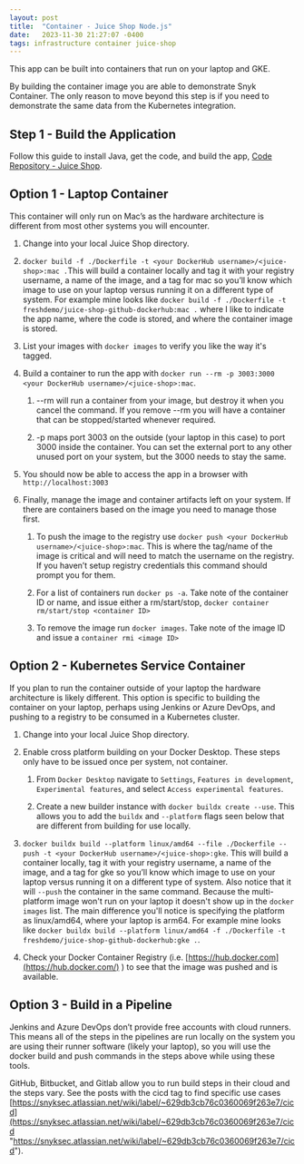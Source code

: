 ```yaml
---
layout: post
title:  "Container - Juice Shop Node.js"
date:   2023-11-30 21:27:07 -0400
tags: infrastructure container juice-shop
---
```

This app can be built into containers that run on your laptop and GKE.

By building the container image you are able to demonstrate Snyk Container. The only reason to move beyond this step is if you need to demonstrate the same data from the Kubernetes integration.

## Step 1 - Build the Application

Follow this guide to install Java, get the code, and build the app, [Code Repository - Juice Shop](https://snyksec.atlassian.net/wiki/spaces/~629db3cb76c0360069f263e7/blog/2023/11/16/1749254232).

## Option 1 - Laptop Container

This container will only run on Mac’s as the hardware architecture is different from most other systems you will encounter.

1.  Change into your local Juice Shop directory.
    
2.  `docker build -f ./Dockerfile -t <your DockerHub username>/<juice-shop>:mac .`This will build a container locally and tag it with your registry username, a name of the image, and a tag for mac so you’ll know which image to use on your laptop versus running it on a different type of system. For example mine looks like `docker build -f ./Dockerfile -t freshdemo/juice-shop-github-dockerhub:mac .` where I like to indicate the app name, where the code is stored, and where the container image is stored.
    
3.  List your images with `docker images` to verify you like the way it's tagged.
    
4.  Build a container to run the app with `docker run --rm -p 3003:3000 <your DockerHub username>/<juice-shop>:mac`.
    
    1.  \--rm will run a container from your image, but destroy it when you cancel the command. If you remove --rm you will have a container that can be stopped/started whenever required.
        
    2.  \-p maps port 3003 on the outside (your laptop in this case) to port 3000 inside the container. You can set the external port to any other unused port on your system, but the 3000 needs to stay the same.
        
5.  You should now be able to access the app in a browser with `http://localhost:3003`
    
6.  Finally, manage the image and container artifacts left on your system. If there are containers based on the image you need to manage those first.
    
    1.  To push the image to the registry use `docker push <your DockerHub username>/<juice-shop>:mac`. This is where the tag/name of the image is critical and will need to match the username on the registry. If you haven’t setup registry credentials this command should prompt you for them.
        
    2.  For a list of containers run `docker ps -a`. Take note of the container ID or name, and issue either a rm/start/stop, `docker container rm/start/stop <container ID>`
        
    3.  To remove the image run `docker images`. Take note of the image ID and issue a `container rmi <image ID>`
        

## Option 2 - Kubernetes Service Container

If you plan to run the container outside of your laptop the hardware architecture is likely different. This option is specific to building the container on your laptop, perhaps using Jenkins or Azure DevOps, and pushing to a registry to be consumed in a Kubernetes cluster.

1.  Change into your local Juice Shop directory.
    
2.  Enable cross platform building on your Docker Desktop. These steps only have to be issued once per system, not container.
    
    1.  From `Docker Desktop` navigate to `Settings`, `Features in development`, `Experimental features`, and select `Access experimental features`.
        
    2.  Create a new builder instance with `docker buildx create --use`. This allows you to add the `buildx` and `--platform` flags seen below that are different from building for use locally.
        
3.  `docker buildx build --platform linux/amd64 --file ./Dockerfile --push -t <your DockerHub username>/<juice-shop>:gke`. This will build a container locally, tag it with your registry username, a name of the image, and a tag for gke so you’ll know which image to use on your laptop versus running it on a different type of system. Also notice that it will `--push` the container in the same command. Because the multi-platform image won't run on your laptop it doesn't show up in the `docker images` list. The main difference you'll notice is specifying the platform as linux/amd64, where your laptop is arm64. For example mine looks like `docker buildx build --platform linux/amd64 -f ./Dockerfile -t freshdemo/juice-shop-github-dockerhub:gke .`.
    
4.  Check your Docker Container Registry (i.e. [https://hub.docker.com](https://hub.docker.com/) ) to see that the image was pushed and is available.
    

## Option 3 - Build in a Pipeline

Jenkins and Azure DevOps don’t provide free accounts with cloud runners. This means all of the steps in the pipelines are run locally on the system you are using their runner software (likely your laptop), so you will use the docker build and push commands in the steps above while using these tools.

GitHub, Bitbucket, and Gitlab allow you to run build steps in their cloud and the steps vary. See the posts with the cicd tag to find specific use cases [https://snyksec.atlassian.net/wiki/label/~629db3cb76c0360069f263e7/cicd](https://snyksec.atlassian.net/wiki/label/~629db3cb76c0360069f263e7/cicd "https://snyksec.atlassian.net/wiki/label/~629db3cb76c0360069f263e7/cicd").
